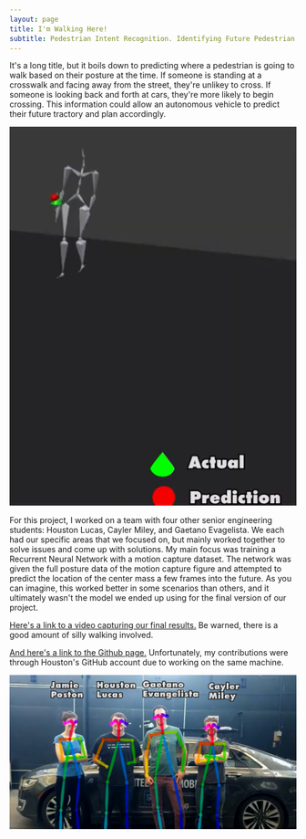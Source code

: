 ```yaml
---
layout: page
title: I'm Walking Here!
subtitle: Pedestrian Intent Recognition. Identifying Future Pedestrian Trajectory Using Machine Learning On-Board an Autonomous Vehicle
---
```


It's a long title, but it boils down to predicting where a pedestrian is going to walk based on their posture at the time. If someone is standing at a crosswalk and facing away from the street, they're unlikey to cross. If someone is looking back and forth at cars, they're more likely to begin crossing. This information could allow an autonomous vehicle to predict their future tractory and plan accordingly.

![Example of a pedestrian path prediction based on posture](/assets/img/imwalkinghereresults.png)

For this project, I worked on a team with four other senior engineering students: Houston Lucas, Cayler Miley, and Gaetano Evagelista. We each had our specific areas that we focused on, but mainly worked together to solve issues and come up with solutions. My main focus was training a Recurrent Neural Network with a motion capture dataset. The network was given the full posture data of the motion capture figure and attempted to predict the location of the center mass a few frames into the future. As you can imagine, this worked better in some scenarios than others, and it ultimately wasn't the model we ended up using for the final version of our project.

[Here's a link to a video capturing our final results.](https://www.youtube.com/watch?v=Ev3GRIP66KA) Be warned, there is a good amount of silly walking involved.

[And here's a link to the Github page.](https://github.com/cmiley/mkzintent) Unfortunately, my contributions were through Houston's GitHub account due to working on the same machine.

![I'm walking here, group photo](/assets/img/teamphoto.png)
